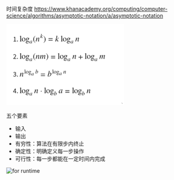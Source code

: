 时间复杂度
https://www.khanacademy.org/computing/computer-science/algorithms/asymptotic-notation/a/asymptotic-notation

![log calculations](/assets/img/post/Algorithm/log-calculations.png)

五个要素
- 输入
- 输出
- 有穷性：算法在有限步内终止
- 确定性：明确定义每一步操作
- 可行性：每一步都能在一定时间内完成

![for runtime](/images/2022/02/for-runtime.png)
